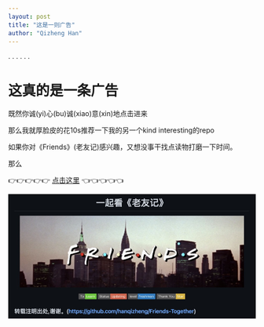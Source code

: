 ```yaml
---
layout: post
title: "这是一则广告"
author: "Qizheng Han"
---
```


. . . . . . 

# 这真的是一条广告

既然你诚(yi)心(bu)诚(xiao)意(xin)地点击进来

那么我就厚脸皮的花10s推荐一下我的另一个kind interesting的repo

如果你对《Friends》(老友记)感兴趣，又想没事干找点读物打磨一下时间。

那么

👉👉👉👉👉 [点击这里](https://github.com/hanqizheng/Friends-Together) 👈👈👈👈👈

![](/assets/img/2021-05-25/ad.jpg)